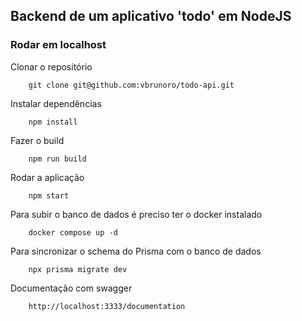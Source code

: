 ## Backend de um aplicativo 'todo' em NodeJS
### Rodar em localhost
Clonar o repositório
```
    git clone git@github.com:vbrunoro/todo-api.git  
```
      
Instalar dependências
```
    npm install
```

Fazer o build
```
    npm run build
```

Rodar a aplicação
```
    npm start
```

Para subir o banco de dados é preciso ter o docker instalado
```
    docker compose up -d
```

Para sincronizar o schema do Prisma com o banco de dados
```
    npx prisma migrate dev
```

Documentação com swagger
```
    http://localhost:3333/documentation
```
